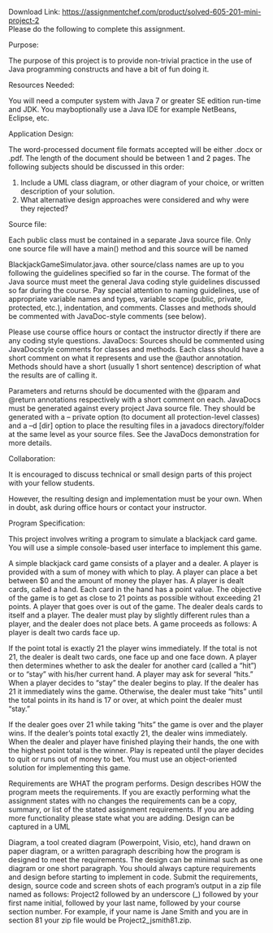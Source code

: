 Download Link: https://assignmentchef.com/product/solved-605-201-mini-project-2
<br>
Please do the following to complete this assignment.

Purpose:

The purpose of this project is to provide non-trivial practice in the use of Java programming constructs and have a bit of fun doing it.

Resources Needed:

You will need a computer system with Java 7 or greater SE edition run-time and JDK. You mayboptionally use a Java IDE for example NetBeans, Eclipse, etc.

Application Design:

The word-processed document file formats accepted will be either .docx or .pdf. The length of the document should be between 1 and 2 pages. The following subjects should be discussed in this order:

<ol>

 <li>Include a UML class diagram, or other diagram of your choice, or written description of your solution.</li>

 <li>What alternative design approaches were considered and why were they rejected?</li>

</ol>

Source file:

Each public class must be contained in a separate Java source file. Only one source file will have a main() method and this source will be named

BlackjackGameSimulator.java. other source/class names are up to you following the guidelines specified so far in the course. The format of the Java source must meet the general Java coding style guidelines discussed so far during the course. Pay special attention to naming guidelines, use of appropriate variable names and types, variable scope (public, private, protected, etc.), indentation, and comments. Classes and methods should be commented with JavaDoc-style comments (see below).

Please use course office hours or contact the instructor directly if there are any coding style questions. JavaDocs: Sources should be commented using JavaDocstyle comments for classes and methods. Each class should have a short comment on what it represents and use the @author annotation. Methods should have a short (usually 1 short sentence) description of what the results are of calling it.

Parameters and returns should be documented with the @param and @return annotations respectively with a short comment on each. JavaDocs must be generated against every project Java source file. They should be generated with a – private option (to document all protection-level classes) and a –d [dir] option to place the resulting files in a javadocs directory/folder at the same level as your source files. See the JavaDocs demonstration for more details.

Collaboration:

It is encouraged to discuss technical or small design parts of this project with your fellow students.

However, the resulting design and implementation must be your own. When in doubt, ask during office hours or contact your instructor.

Program Specification:

This project involves writing a program to simulate a blackjack card game. You will use a simple console-based user interface to implement this game.

A simple blackjack card game consists of a player and a dealer. A player is provided with a sum of money with which to play. A player can place a bet between $0 and the amount of money the player has. A player is dealt cards, called a hand. Each card in the hand has a point value. The objective of the game is to get as close to 21 points as possible without exceeding 21 points. A player that goes over is out of the game. The dealer deals cards to itself and a player. The dealer must play by slightly different rules than a player, and the dealer does not place bets. A game proceeds as follows: A player is dealt two cards face up.

If the point total is exactly 21 the player wins immediately. If the total is not 21, the dealer is dealt two cards, one face up and one face down. A player then determines whether to ask the dealer for another card (called a “hit”) or to “stay” with his/her current hand. A player may ask for several “hits.” When a player decides to “stay” the dealer begins to play. If the dealer has 21 it immediately wins the game. Otherwise, the dealer must take “hits” until the total points in its hand is 17 or over, at which point the dealer must “stay.”

If the dealer goes over 21 while taking “hits” the game is over and the player wins. If the dealer’s points total exactly 21, the dealer wins immediately. When the dealer and player have finished playing their hands, the one with the highest point total is the winner. Play is repeated until the player decides to quit or runs out of money to bet. You must use an object-oriented solution for implementing this game.

Requirements are WHAT the program performs. Design describes HOW the program meets the requirements. If you are exactly performing what the assignment states with no changes the requirements can be a copy, summary, or list of the stated assignment requirements. If you are adding more functionality please state what you are adding. Design can be captured in a UML

Diagram, a tool created diagram (Powerpoint, Visio, etc), hand drawn on paper diagram, or a written paragraph describing how the program is designed to meet the requirements. The design can be minimal such as one diagram or one short paragraph. You should always capture requirements and design before starting to implement in code. Submit the requirements, design, source code and screen shots of each program’s output in a zip file named as follows: Project2 followed by an underscore (_) followed by your first name initial, followed by your last name, followed by your course section number. For example, if your name is Jane Smith and you are in section 81 your zip file would be Project2_jsmith81.zip.
